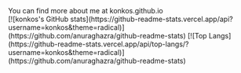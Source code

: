 
<div>
You can find more about me at konkos.github.io
</div>

<div>
[![konkos's GitHub stats](https://github-readme-stats.vercel.app/api?username=konkos&theme=radical)](https://github.com/anuraghazra/github-readme-stats)
[![Top Langs](https://github-readme-stats.vercel.app/api/top-langs/?username=konkos&theme=radical)](https://github.com/anuraghazra/github-readme-stats)
</div>
